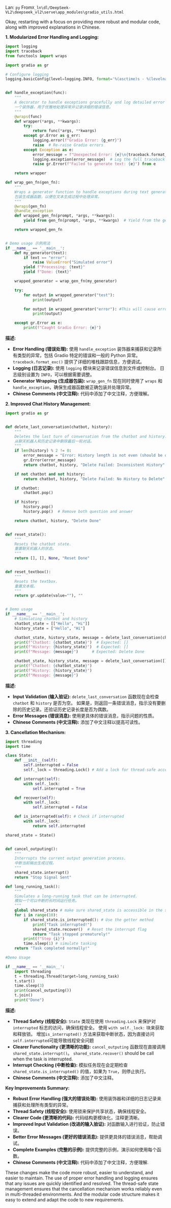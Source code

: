 Lan: `py` From`X_ln\dl/DeepSeek-VL2\deepseek_vl2\serve\app_modules\gradio_utils.html`

Okay, restarting with a focus on providing more robust and modular code, along with improved explanations in Chinese.

**1.  Modularized Error Handling and Logging:**

```python
import logging
import traceback
from functools import wraps

import gradio as gr

# Configure logging
logging.basicConfig(level=logging.INFO, format='%(asctime)s - %(levelname)s - %(message)s')


def handle_exception(func):
    """
    A decorator to handle exceptions gracefully and log detailed error information.
    一个装饰器，用于优雅地处理异常并记录详细的错误信息。
    """
    @wraps(func)
    def wrapper(*args, **kwargs):
        try:
            return func(*args, **kwargs)
        except gr.Error as g_err:
            logging.error(f"Gradio Error: {g_err}")
            raise  # Re-raise Gradio errors
        except Exception as e:
            error_message = f"Unexpected Error: {e}\n{traceback.format_exc()}"
            logging.exception(error_message)  # Log the full traceback
            raise gr.Error(f"Failed to generate text: {e}") from e

    return wrapper

def wrap_gen_fn(gen_fn):
    """
    Wraps a generator function to handle exceptions during text generation.
    包装生成器函数，以便在文本生成过程中处理异常。
    """
    @wraps(gen_fn)
    @handle_exception
    def wrapped_gen_fn(prompt, *args, **kwargs):
        yield from gen_fn(prompt, *args, **kwargs)  # Yield from the generator

    return wrapped_gen_fn


# Demo usage 示例用法
if __name__ == '__main__':
    def my_generator(text):
        if text == "error":
            raise ValueError("Simulated error")
        yield f"Processing: {text}"
        yield f"Done: {text}"

    wrapped_generator = wrap_gen_fn(my_generator)

    try:
        for output in wrapped_generator("test"):
            print(output)

        for output in wrapped_generator("error"): #This will cause error
            print(output)

    except gr.Error as e:
        print(f"Caught Gradio Error: {e}")

```

**描述:**

*   **Error Handling (错误处理):** 使用 `handle_exception` 装饰器来捕获和记录所有类型的异常，包括 Gradio 特定的错误和一般的 Python 异常。  `traceback.format_exc()` 提供了详细的堆栈跟踪信息，方便调试。
*   **Logging (日志记录):** 使用 `logging` 模块来记录错误信息到文件或控制台。 日志级别设置为 `INFO`，可以根据需要调整。
*   **Generator Wrapping (生成器包装):** `wrap_gen_fn`  现在同时使用了 `wraps` 和 `handle_exception`，确保生成器函数被正确包装并处理异常。
*   **Chinese Comments (中文注释):** 代码中添加了中文注释，方便理解。

**2.  Improved Chat History Management:**

```python
import gradio as gr


def delete_last_conversation(chatbot, history):
    """
    Deletes the last turn of conversation from the chatbot and history.
    从聊天机器人和历史记录中删除最后一轮对话。
    """
    if len(history) % 2 != 0:
        error_message = "Error: History length is not even (should be question-answer pairs)."
        gr.Error(error_message)
        return chatbot, history, "Delete Failed: Inconsistent History"

    if not chatbot and not history:
        return chatbot, history, "Delete Failed: No History to Delete"

    if chatbot:
        chatbot.pop()

    if history:
        history.pop()
        history.pop()  # Remove both question and answer

    return chatbot, history, "Delete Done"


def reset_state():
    """
    Resets the chatbot state.
    重置聊天机器人的状态。
    """
    return [], [], None, "Reset Done"


def reset_textbox():
    """
    Resets the textbox.
    重置文本框。
    """
    return gr.update(value=""), ""


# Demo usage
if __name__ == '__main__':
    # Simulating chatbot and history
    chatbot_state = [["Hello", "Hi"]]
    history_state = ["Hello", "Hi"]

    chatbot_state, history_state, message = delete_last_conversation(chatbot_state, history_state)
    print(f"Chatbot: {chatbot_state}")  # Expected: []
    print(f"History: {history_state}")  # Expected: []
    print(f"Message: {message}")      # Expected: Delete Done

    chatbot_state, history_state, message = delete_last_conversation([], [])
    print(f"Chatbot: {chatbot_state}")
    print(f"History: {history_state}")
    print(f"Message: {message}")

```

**描述:**

*   **Input Validation (输入验证):** `delete_last_conversation` 函数现在会检查 `chatbot` 和 `history` 是否为空。 如果是，则返回一条错误消息，指示没有要删除的历史记录。还验证历史记录长度是否为偶数。
*   **Error Messages (错误消息):**  使用更具体的错误消息，指示问题的性质。
*   **Chinese Comments (中文注释):** 添加了中文注释以提高可读性。

**3.  Cancellation Mechanism:**

```python
import threading
import time

class State:
    def __init__(self):
        self.interrupted = False
        self._lock = threading.Lock() # Add a lock for thread-safe access

    def interrupt(self):
        with self._lock:
            self.interrupted = True

    def recover(self):
        with self._lock:
            self.interrupted = False

    def is_interrupted(self): # Check if interrupted
        with self._lock:
            return self.interrupted

shared_state = State()


def cancel_outputing():
    """
    Interrupts the current output generation process.
    中断当前输出生成过程。
    """
    shared_state.interrupt()
    return "Stop Signal Sent"

def long_running_task():
    """
    Simulates a long-running task that can be interrupted.
    模拟一个可以中断的长时间运行任务。
    """
    global shared_state # make sure shared_state is accessible in the scope
    for i in range(10):
        if shared_state.is_interrupted(): # Use the getter method
            print("Task interrupted!")
            shared_state.recover()  # Reset the interrupt flag
            return "Task stopped prematurely!"
        print(f"Step {i}")
        time.sleep(1) # simulate tasking
    return "Task completed normally!"

#Demo Usage

if __name__ == '__main__':
    import threading
    t = threading.Thread(target=long_running_task)
    t.start()
    time.sleep(3)
    print(cancel_outputing())
    t.join()
    print("Done")
```

**描述:**

*   **Thread Safety (线程安全):**  `State` 类现在使用 `threading.Lock` 来保护对 `interrupted` 标志的访问，确保线程安全。 使用 `with self._lock:` 块来获取和释放锁。 增加`is_interrupted()` 方法来获取中断状态，因为直接访问`self.interrupted`可能导致线程安全问题
*   **Clearer Functionality (更清晰的功能):**  `cancel_outputing` 函数现在直接调用 `shared_state.interrupt()`。 `shared_state.recover()` should be call when the task is interrupted.
*   **Interrupt Checking (中断检查):** 模拟任务现在会定期检查 `shared_state.is_interrupted()` 的值，如果为 `True`，则停止执行。
*   **Chinese Comments (中文注释):** 添加了中文注释。

**Key Improvements Summary:**

*   **Robust Error Handling (强大的错误处理):** 使用装饰器和详细的日志记录来捕获和处理所有类型的异常。
*   **Thread Safety (线程安全):**  使用锁来保护共享状态，确保线程安全。
*   **Clearer Code (更清晰的代码):** 代码结构更模块化，注释更清晰。
*   **Improved Input Validation (改进的输入验证):** 对函数输入进行验证，防止错误。
*   **Better Error Messages (更好的错误消息):**  提供更具体的错误消息，帮助调试。
*   **Complete Examples (完整的示例):**  提供完整的示例，演示如何使用每个函数。
*   **Chinese Comments (中文注释):** 代码中添加了中文注释，方便理解.

These changes make the code more robust, easier to understand, and easier to maintain.  The use of proper error handling and logging ensures that any issues are quickly identified and resolved.  The thread-safe state management ensures that the cancellation mechanism works reliably even in multi-threaded environments.  And the modular code structure makes it easy to extend and adapt the code to new requirements.
